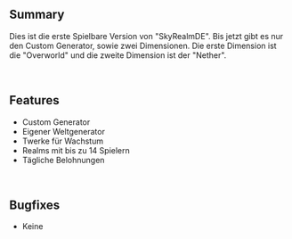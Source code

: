 ## Summary

Dies ist die erste Spielbare Version von "SkyRealmDE".
Bis jetzt gibt es nur den Custom Generator, sowie zwei Dimensionen.
Die erste Dimension ist die "Overworld" und die zweite Dimension ist der "Nether".

<br>

## Features

-   Custom Generator
-   Eigener Weltgenerator
-   Twerke für Wachstum
-   Realms mit bis zu 14 Spielern
-   Tägliche Belohnungen

<br>

## Bugfixes

-   Keine
